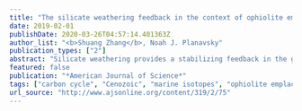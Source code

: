 ```yaml
---
title: "The silicate weathering feedback in the context of ophiolite emplacement: Insights from an inverse model of global weathering proxies"
date: 2019-02-01
publishDate: 2020-03-26T04:57:14.401363Z
author_list: "<b>Shuang Zhang</b>, Noah J. Planavsky"
publication_types: ["2"]
abstract: "Silicate weathering provides a stabilizing feedback in the global carbon cycle and has played a key role in keeping surface environments clement for the majority of Earth's history. It was recently proposed that ophiolite emplacement at low latitude at ∼90 to 70 Ma and ∼50 to 40 Ma enhanced the rate of silicate weathering and led to global cooling that terminated the Early Eocene Climatic Optimum. In this study, we revisit this proposal with a series of models of varying complexities to investigate the likelihood that Earth's climate was driven largely by ophiolite emplacement in the Paleogene. Our models are constrained by either marine Os isotopic records or the combination of carbon cycle, Sr and Os isotopic records, and solid Earth degassing rates. The proposed changes in ophiolite weathering are inconsistent with our Os isotope mass balance model. With our coupled carbon cycle and weathering proxy model, total global silicate weathering fluxes (including ophiolite weathering) slightly decreased or remained relatively constant from 52 to 42 Ma. This constancy in global silicate weathering fluxes is inconsistent with the idea that enhanced ophiolite weathering directly led to global climate cooling. However, our model results support the idea that the strength of the silicate weathering feedback (weatherability) has played a significant role in regulating the pCO<sub>2</sub> levels through the Cenozoic. Further, the modeling toolkit developed here can be used to explore the role of mafic rock weathering in driving climate change in other intervals through Earth's history."
featured: false
publication: "*American Journal of Science*"
tags: ["carbon cycle", "Cenozoic", "marine isotopes", "ophiolite emplacement", "silicate weathering", "weatherability"]
url_source: "http://www.ajsonline.org/content/319/2/75"
---
```

